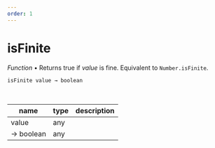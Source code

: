 ```yaml
---
order: 1
---
```

# isFinite

_Function_ &bull; Returns true if _value_ is fine. Equivalent to `Number.isFinite`.

<pre><code>isFinite value &rarr; boolean</code></pre>
<br>

| name | type | description |
|------|------|-------------|
|value|any||
|&rarr; boolean|any||



